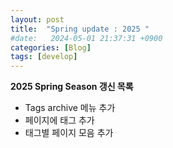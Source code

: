 ```yaml
---
layout: post
title:  "Spring update : 2025 "
#date:   2024-05-01 21:37:31 +0900
categories: [Blog]
tags: [develop]
---
```

<b>2025 Spring Season 갱신 목록</b>

- Tags archive 메뉴 추가
- 페이지에 태그 추가
- 태그별 페이지 모음 추가



<!-- 하이퍼링킹 -->
[jekyll-docs]: https://jekyllrb.com/docs/home


